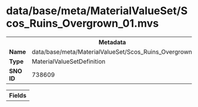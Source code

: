 <h1>data/base/meta/MaterialValueSet/Scos_Ruins_Overgrown_01.mvs</h1><table><tr><th colspan="100%">Metadata</th></tr><tr><td><b>Name</b></td><td>data/base/meta/MaterialValueSet/Scos_Ruins_Overgrown_01.mvs</td></tr><tr><td><b>Type</b></td><td>MaterialValueSetDefinition</td></tr><tr><td><b>SNO ID</b></td><td>738609</td></tr></table>

<table><tr><th colspan="100%">Fields</th></tr></table>

